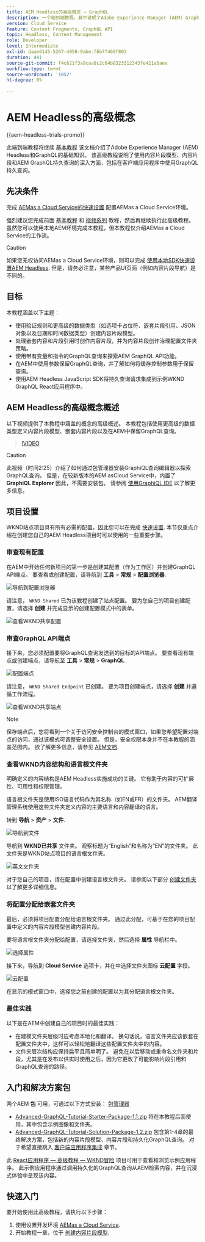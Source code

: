 ```yaml
---
title: AEM Headless的高级概念 — GraphQL
description: 一个端到端教程，其中说明了Adobe Experience Manager (AEM) GraphQL API的高级概念。
version: Cloud Service
feature: Content Fragments, GraphQL API
topic: Headless, Content Management
role: Developer
level: Intermediate
exl-id: daae6145-5267-4958-9abe-f6b7f469f803
duration: 441
source-git-commit: f4c621f3a9caa8c2c64b8323312343fe421a5aee
workflow-type: tm+mt
source-wordcount: '1052'
ht-degree: 0%

---
```


# AEM Headless的高级概念

{{aem-headless-trials-promo}}

此端到端教程将继续 [基本教程](../multi-step/overview.md) 该文档介绍了Adobe Experience Manager (AEM) Headless和GraphQL的基础知识。 该高级教程说明了使用内容片段模型、内容片段和AEM GraphQL持久查询的深入方面，包括在客户端应用程序中使用GraphQL持久查询。

## 先决条件

完成 [AEMas a Cloud Service的快速设置](../quick-setup/cloud-service.md) 配置AEMas a Cloud Service环境。

强烈建议您完成前面 [基本教程](../multi-step/overview.md) 和 [视频系列](../video-series/modeling-basics.md) 教程，然后再继续执行此高级教程。 虽然您可以使用本地AEM环境完成本教程，但本教程仅介绍AEMas a Cloud Service的工作流。

>[!CAUTION]
>
>如果您无权访问AEMas a Cloud Service环境，则可以完成 [使用本地SDK快速设置AEM Headless](https://experienceleague.adobe.com/docs/experience-manager-learn/getting-started-with-aem-headless/graphql/quick-setup/local-sdk.html). 但是，请务必注意，某些产品UI页面（例如内容片段导航）是不同的。



## 目标

本教程涵盖以下主题：

* 使用验证规则和更高级的数据类型（如选项卡占位符、嵌套片段引用、JSON对象以及日期和时间数据类型）创建内容片段模型。
* 处理嵌套内容和片段引用时创作内容片段，并为内容片段创作治理配置文件夹策略。
* 使用带有变量和指令的GraphQL查询来探索AEM GraphQL API功能。
* 在AEM中使用参数保留GraphQL查询，并了解如何将缓存控制参数用于保留查询。
* 使用AEM Headless JavaScript SDK将持久查询请求集成到示例WKND GraphQL React应用程序中。

## AEM Headless的高级概念概述

以下视频提供了本教程中涵盖的概念的高级概述。 本教程包括使用更高级的数据类型定义内容片段模型、嵌套内容片段以及在AEM中保留GraphQL查询。

>[!VIDEO](https://video.tv.adobe.com/v/340035?quality=12&learn=on)

>[!CAUTION]
>
>此视频（时间2:25）介绍了如何通过包管理器安装GraphiQL查询编辑器以探索GraphQL查询。 但是，在较新版本的AEM asCloud Service中，内置了 **GraphiQL Explorer** 因此，不需要安装包。 请参阅 [使用GraphiQL IDE](https://experienceleague.adobe.com/docs/experience-manager-cloud-service/content/headless/graphql-api/graphiql-ide.html) 以了解更多信息。


## 项目设置

WKND站点项目具有所有必需的配置，因此您可以在完成 [快速设置](../quick-setup/cloud-service.md). 本节仅重点介绍在创建您自己的AEM Headless项目时可以使用的一些重要步骤。


### 审查现有配置

在AEM中开始任何新项目的第一步是创建其配置（作为工作区）并创建GraphQL API端点。 要查看或创建配置，请导航到 **工具** > **常规** > **配置浏览器**.

![导航到配置浏览器](assets/overview/create-configuration.png)

请注意， `WKND Shared` 已为该教程创建了站点配置。 要为您自己的项目创建配置，请选择 **创建** 并完成显示的创建配置模式中的表单。

![查看WKND共享配置](assets/overview/review-wknd-shared-configuration.png)

### 审查GraphQL API端点

接下来，您必须配置要将GraphQL查询发送到的目标的API端点。 要查看现有端点或创建端点，请导航至 **工具** > **常规** > **GraphQL**.

![配置端点](assets/overview/endpoints.png)

请注意， `WKND Shared Endpoint` 已创建。 要为项目创建端点，请选择 **创建** 并遵循工作流程。

![查看WKND共享端点](assets/overview/review-wknd-shared-endpoint.png)

>[!NOTE]
>
> 保存端点后，您将看到一个关于访问安全控制台的模式窗口，如果您希望配置对端点的访问，通过该模式可调整安全设置。 但是，安全权限本身并不在本教程的涵盖范围内。 欲了解更多信息，请参见 [AEM文档](https://experienceleague.adobe.com/docs/experience-manager-65/administering/security/security.html).

### 查看WKND内容结构和语言根文件夹

明确定义的内容结构是AEM Headless实施成功的关键。 它有助于内容的可扩展性、可用性和权限管理。

语言根文件夹是使用ISO语言代码作为其名称（如EN或FR）的文件夹。 AEM翻译管理系统使用这些文件夹定义内容的主要语言和内容翻译的语言。

转到 **导航** > **资产** > **文件**.

![导航到文件](assets/overview/files.png)

导航到 **WKND已共享** 文件夹。 观察标题为“English”和名称为“EN”的文件夹。 此文件夹是WKND站点项目的语言根文件夹。

![英文文件夹](assets/overview/english.png)

对于您自己的项目，请在配置中创建语言根文件夹。 请参阅以下部分 [创建文件夹](/help/headless-tutorial/graphql/advanced-graphql/author-content-fragments.md#create-folders) 以了解更多详细信息。

### 将配置分配给嵌套文件夹

最后，必须将项目配置分配给语言根文件夹。 通过此分配，可基于在您的项目配置中定义的内容片段模型创建内容片段。

要将语言根文件夹分配给配置，请选择文件夹，然后选择 **属性** 导航栏中。

![选择属性](assets/overview/properties.png)

接下来，导航到 **Cloud Service** 选项卡，并在中选择文件夹图标 **云配置** 字段。

![云配置](assets/overview/cloud-conf.png)

在显示的模式窗口中，选择您之前创建的配置以为其分配语言根文件夹。

### 最佳实践

以下是在AEM中创建自己的项目时的最佳实践：

* 在建模文件夹层级时应考虑本地化和翻译。 换句话说，语言文件夹应该嵌套在配置文件夹中，这样可以轻松地翻译这些配置文件夹中的内容。
* 文件夹层次结构应保持扁平且简单明了。 避免在以后移动或重命名文件夹和片段，尤其是在发布以供实时使用之后，因为它更改了可能影响片段引用和GraphQL查询的路径。

## 入门和解决方案包

两个AEM **包** 可用，可通过以下方式安装： [包管理器](/help/headless-tutorial/graphql/advanced-graphql/author-content-fragments.md#sample-content)

* [Advanced-GraphQL-Tutorial-Starter-Package-1.1.zip](/help/headless-tutorial/graphql/advanced-graphql/assets/tutorial-files/Advanced-GraphQL-Tutorial-Starter-Package-1.1.zip) 将在本教程后面使用，其中包含示例图像和文件夹。
* [Advanced-GraphQL-Tutorial-Solution-Package-1.2.zip](/help/headless-tutorial/graphql/advanced-graphql/assets/tutorial-files/Advanced-GraphQL-Tutorial-Solution-Package-1.2.zip) 包含第1-4章的最终解决方案，包括新的内容片段模型、内容片段和持久化GraphQL查询。 对于希望直接跳入 [客户端应用程序集成](/help/headless-tutorial/graphql/advanced-graphql/client-application-integration.md) 章节。


此 [React应用程序 — 高级教程 — WKND冒险](https://github.com/adobe/aem-guides-wknd-graphql/blob/main/advanced-tutorial/README.md) 项目可用于查看和浏览示例应用程序。 此示例应用程序通过调用持久化的GraphQL查询从AEM检索内容，并在沉浸式体验中呈现该内容。

## 快速入门

要开始使用此高级教程，请执行以下步骤：

1. 使用设置开发环境 [AEMas a Cloud Service](../quick-setup/cloud-service.md).
1. 开始教程一章，位于 [创建内容片段模型](/help/headless-tutorial/graphql/advanced-graphql/create-content-fragment-models.md).
